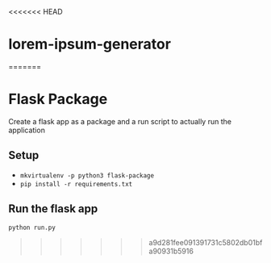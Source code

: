 <<<<<<< HEAD
# lorem-ipsum-generator
=======
# Flask Package

Create a flask app as a package and a run script to actually run the application

## Setup
* `mkvirtualenv -p python3 flask-package`
* `pip install -r requirements.txt`

## Run the flask app
`python run.py`
>>>>>>> a9d281fee091391731c5802db01bfa90931b5916

